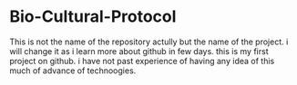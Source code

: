 # Bio-Cultural-Protocol
This is not the name of the repository actully but the name of the project. i will change it as i learn more about github in few days.
this is my first project on github.
i have not past experience of having any idea of this much of advance of technoogies.
